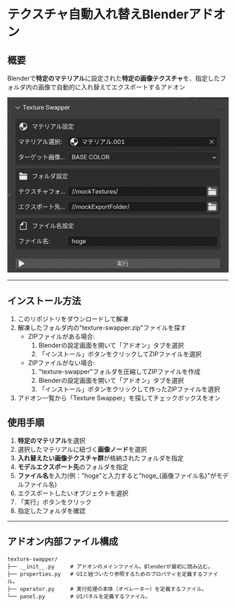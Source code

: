 # テクスチャ自動入れ替えBlenderアドオン

## 概要

Blenderで**特定のマテリアル**に設定された**特定の画像テクスチャ**を、指定したフォルダ内の画像で自動的に入れ替えてエクスポートするアドオン

![デモ画像](demo_panel.png)

---

## インストール方法

1. このリポジトリをダウンロードして解凍
2. 解凍したフォルダ内の"texture-swapper.zip"ファイルを探す
   - ZIPファイルがある場合:
     1. Blenderの設定画面を開いて「アドオン」タブを選択
     2. 「インストール」ボタンをクリックしてZIPファイルを選択
   - ZIPファイルがない場合:
     1. "texture-swapper"フォルダを圧縮してZIPファイルを作成
     2. Blenderの設定画面を開いて「アドオン」タブを選択
     3. 「インストール」ボタンをクリックして作ったZIPファイルを選択
3. アドオン一覧から「Texture Swapper」を探してチェックボックスをオン

## 使用手順

1. **特定のマテリアル**を選択
2. 選択したマテリアルに紐づく**画像ノード**を選択
3. **入れ替えたい画像テクスチャ群**が格納されたフォルダを指定
4. **モデルエクスポート先**のフォルダを指定
5. **ファイル名**を入力(例："hoge"と入力すると"hoge_{画像ファイル名}"がモデルファイル名)
6. エクスポートしたいオブジェクトを選択
7. 「実行」ボタンをクリック
8. 指定したフォルダを確認

---

## アドオン内部ファイル構成

```text
texture-swapper/
├── __init__.py     # アドオンのメインファイル。Blenderが最初に読み込む。
├── properties.py   # UIと紐づいたり参照するためのプロパティを定義するファイル。
├── operator.py     # 実行処理の本体（オペレーター）を定義するファイル。
└── panel.py        # UIパネルを定義するファイル。
```
